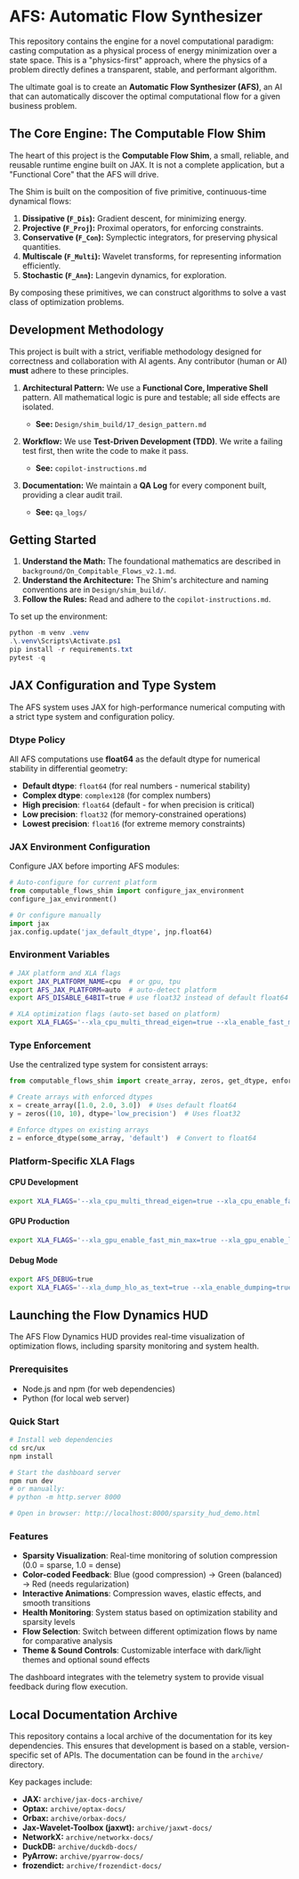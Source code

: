 # AFS: Automatic Flow Synthesizer

This repository contains the engine for a novel computational paradigm: casting computation as a physical process of energy minimization over a state space. This is a "physics-first" approach, where the physics of a problem directly defines a transparent, stable, and performant algorithm.

The ultimate goal is to create an **Automatic Flow Synthesizer (AFS)**, an AI that can automatically discover the optimal computational flow for a given business problem.

## The Core Engine: The Computable Flow Shim

The heart of this project is the **Computable Flow Shim**, a small, reliable, and reusable runtime engine built on JAX. It is not a complete application, but a "Functional Core" that the AFS will drive.

The Shim is built on the composition of five primitive, continuous-time dynamical flows:
1.  **Dissipative (`F_Dis`):** Gradient descent, for minimizing energy.
2.  **Projective (`F_Proj`):** Proximal operators, for enforcing constraints.
3.  **Conservative (`F_Con`):** Symplectic integrators, for preserving physical quantities.
4.  **Multiscale (`F_Multi`):** Wavelet transforms, for representing information efficiently.
5.  **Stochastic (`F_Ann`):** Langevin dynamics, for exploration.

By composing these primitives, we can construct algorithms to solve a vast class of optimization problems.

## Development Methodology

This project is built with a strict, verifiable methodology designed for correctness and collaboration with AI agents. Any contributor (human or AI) **must** adhere to these principles.

1.  **Architectural Pattern:** We use a **Functional Core, Imperative Shell** pattern. All mathematical logic is pure and testable; all side effects are isolated.
    *   **See:** `Design/shim_build/17_design_pattern.md`

2.  **Workflow:** We use **Test-Driven Development (TDD)**. We write a failing test first, then write the code to make it pass.
    *   **See:** `copilot-instructions.md`

3.  **Documentation:** We maintain a **QA Log** for every component built, providing a clear audit trail.
    *   **See:** `qa_logs/`

## Getting Started

1.  **Understand the Math:** The foundational mathematics are described in `background/On_Compitable_Flows_v2.1.md`.
2.  **Understand the Architecture:** The Shim's architecture and naming conventions are in `Design/shim_build/`.
3.  **Follow the Rules:** Read and adhere to the `copilot-instructions.md`.

To set up the environment:
```powershell
python -m venv .venv
.\.venv\Scripts\Activate.ps1
pip install -r requirements.txt
pytest -q
```

## JAX Configuration and Type System

The AFS system uses JAX for high-performance numerical computing with a strict type system and configuration policy.

### Dtype Policy
All AFS computations use **float64** as the default dtype for numerical stability in differential geometry:

- **Default dtype**: `float64` (for real numbers - numerical stability)
- **Complex dtype**: `complex128` (for complex numbers)
- **High precision**: `float64` (default - for when precision is critical)
- **Low precision**: `float32` (for memory-constrained operations)
- **Lowest precision**: `float16` (for extreme memory constraints)

### JAX Environment Configuration
Configure JAX before importing AFS modules:

```python
# Auto-configure for current platform
from computable_flows_shim import configure_jax_environment
configure_jax_environment()

# Or configure manually
import jax
jax.config.update('jax_default_dtype', jnp.float64)
```

### Environment Variables
```bash
# JAX platform and XLA flags
export JAX_PLATFORM_NAME=cpu  # or gpu, tpu
export AFS_JAX_PLATFORM=auto  # auto-detect platform
export AFS_DISABLE_64BIT=true # use float32 instead of default float64

# XLA optimization flags (auto-set based on platform)
export XLA_FLAGS='--xla_cpu_multi_thread_eigen=true --xla_enable_fast_math=true'
```

### Type Enforcement
Use the centralized type system for consistent arrays:

```python
from computable_flows_shim import create_array, zeros, get_dtype, enforce_dtype

# Create arrays with enforced dtypes
x = create_array([1.0, 2.0, 3.0])  # Uses default float64
y = zeros((10, 10), dtype='low_precision')  # Uses float32

# Enforce dtypes on existing arrays
z = enforce_dtype(some_array, 'default')  # Convert to float64
```

### Platform-Specific XLA Flags

#### CPU Development
```bash
export XLA_FLAGS='--xla_cpu_multi_thread_eigen=true --xla_cpu_enable_fast_math=true --xla_cpu_enable_xprof_traceme=true --xla_enable_fast_math=true --xla_optimization_level=3'
```

#### GPU Production
```bash
export XLA_FLAGS='--xla_gpu_enable_fast_min_max=true --xla_gpu_enable_llvm_module_compilation_parallelism=true --xla_gpu_enable_async_all_reduce=true --xla_enable_fast_math=true --xla_optimization_level=3'
```

#### Debug Mode
```bash
export AFS_DEBUG=true
export XLA_FLAGS='--xla_dump_hlo_as_text=true --xla_enable_dumping=true --xla_dump_to=logs/xla_dumps/'
```

## Launching the Flow Dynamics HUD

The AFS Flow Dynamics HUD provides real-time visualization of optimization flows, including sparsity monitoring and system health.

### Prerequisites
- Node.js and npm (for web dependencies)
- Python (for local web server)

### Quick Start
```bash
# Install web dependencies
cd src/ux
npm install

# Start the dashboard server
npm run dev
# or manually:
# python -m http.server 8000

# Open in browser: http://localhost:8000/sparsity_hud_demo.html
```

### Features
- **Sparsity Visualization**: Real-time monitoring of solution compression (0.0 = sparse, 1.0 = dense)
- **Color-coded Feedback**: Blue (good compression) → Green (balanced) → Red (needs regularization)
- **Interactive Animations**: Compression waves, elastic effects, and smooth transitions
- **Health Monitoring**: System status based on optimization stability and sparsity levels
- **Flow Selection**: Switch between different optimization flows by name for comparative analysis
- **Theme & Sound Controls**: Customizable interface with dark/light themes and optional sound effects

The dashboard integrates with the telemetry system to provide visual feedback during flow execution.

## Local Documentation Archive
This repository contains a local archive of the documentation for its key dependencies. This ensures that development is based on a stable, version-specific set of APIs. The documentation can be found in the `archive/` directory.

Key packages include:
- **JAX:** `archive/jax-docs-archive/`
- **Optax:** `archive/optax-docs/`
- **Orbax:** `archive/orbax-docs/`
- **Jax-Wavelet-Toolbox (jaxwt):** `archive/jaxwt-docs/`
- **NetworkX:** `archive/networkx-docs/`
- **DuckDB:** `archive/duckdb-docs/`
- **PyArrow:** `archive/pyarrow-docs/`
- **frozendict:** `archive/frozendict-docs/`
